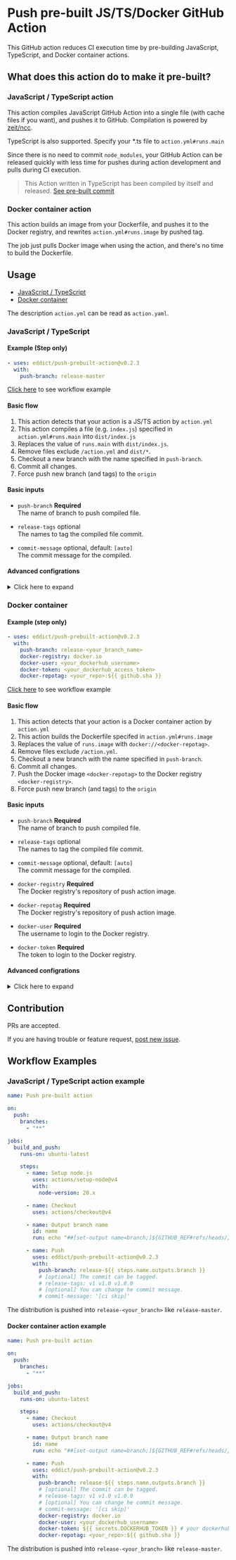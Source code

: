 # Push pre-built JS/TS/Docker GitHub Action

This GitHub action reduces CI execution time by pre-building JavaScript, TypeScript, and Docker container actions.

## What does this action do to make it pre-built?

### JavaScript / TypeScript action

This action compiles JavaScript GitHub Action into a single file (with cache files if you want), and pushes it to GitHub.
Compilation is powered by [zeit/ncc](https://github.com/zeit/ncc).

TypeScript is also supported. Specify your \*.ts file to `action.yml#runs.main`

Since there is no need to commit `node_modules`, your GitHub Action can be released quickly
with less time for pushes during action development and pulls during CI execution.

> This Action written in TypeScript has been compiled by itself and released.
> [See pre-built commit](https://github.com/satackey/push-js-action/tree/release-master)

### Docker container action

This action builds an image from your Dockerfile, and pushes it to the Docker registry,
and rewrites `action.yml#runs.image` by pushed tag.

The job just pulls Docker image when using the action, and there's no time to build the Dockerfile.

## Usage

- [JavaScript / TypeScript](#javascript--typescript)
- [Docker container](#docker-container)

The description `action.yml` can be read as `action.yaml`.

### JavaScript / TypeScript

#### Example (Step only)

```yaml
- uses: eddict/push-prebuilt-action@v0.2.3
  with:
    push-branch: release-master
```

[Click here](#javascript--typescript-action-example) to see workflow example

#### Basic flow

1. This action detects that your action is a JS/TS action by `action.yml`
1. This action compiles a file (e.g. `index.js`) specified in `action.yml#runs.main` into `dist/index.js`
1. Replaces the value of `runs.main` with `dist/index.js`.
1. Remove files exclude `/action.yml` and `dist/*`.
1. Checkout a new branch with the name specified in `push-branch`.
1. Commit all changes.
1. Force push new branch (and tags) to the `origin`

#### Basic inputs

<!-- COMMON DESCRIPTION -->

- `push-branch` **Required**  
   The name of branch to push compiled file.

<!-- COMMON DESCRIPTION -->

- `release-tags` optional  
   The names to tag the compiled file commit.

<!-- COMMON DESCRIPTION -->

- `commit-message` optional, default: `[auto]`  
   The commit message for the compiled.

#### Advanced configrations

<details>
<summary>Click here to expand</summary>

<!-- COMMON DESCRIPTION -->

- `committer-name` **Required**  
   default: `github-actions`  
   The name to set as git `user.name`.

<!-- COMMON DESCRIPTION -->

- `committer-email` **Required**  
   default: `actions@github.com`  
   The email to set as git `user.email`.

<!-- COMMON DESCRIPTION -->

- `execlude-from-cleanup` **Required**  
   default: `action.yml action.yaml dist .git`  
   Files/dirs to leave for commit.

<!-- COMMON DESCRIPTION -->

- `force-push` **Required**  
   default: `'true'`  
   Whether to force push to branch or tags.
  Either 'true' or 'false'.

- `js-build-command` **Required**  
 default: `ncc build --v8-cache {main}`  
 The command and arguments to build JavaScript or TypeScript files.
The artifacts must be in the dist/ directory and entrypoint must be dist/index.js.
</details>

### Docker container

#### Example (step only)

```yaml
- uses: eddict/push-prebuilt-action@v0.2.3
  with:
    push-branch: release-<your_branch_name>
    docker-registry: docker.io
    docker-user: <your_dockerhub_username>
    docker-token: <your_dockerhub_access_token>
    docker-repotag: <your_repo>:${{ github.sha }}
```

[Click here](#docker-container-action-example) to see workflow example

#### Basic flow

1. This action detects that your action is a Docker container action by `action.yml`
1. This action builds the Dockerfile specifed in `action.yml#runs.image`
1. Replaces the value of `runs.image` with `docker://<docker-repotag>`.
1. Remove files exclude `/action.yml`.
1. Checkout a new branch with the name specified in `push-branch`.
1. Commit all changes.
1. Push the Docker image `<docker-repotag>` to the Docker registry `<docker-registry>`.
1. Force push new branch (and tags) to the `origin`

#### Basic inputs

<!-- COMMON DESCRIPTION -->

- `push-branch` **Required**  
   The name of branch to push compiled file.

<!-- COMMON DESCRIPTION -->

- `release-tags` optional  
   The names to tag the compiled file commit.

<!-- COMMON DESCRIPTION -->

- `commit-message` optional, default: `[auto]`  
   The commit message for the compiled.

- `docker-registry` **Required**  
   The Docker registry's repository of push action image.

- `docker-repotag` **Required**  
   The Docker registry's repository of push action image.

- `docker-user` **Required**  
   The username to login to the Docker registry.

- `docker-token` **Required**  
   The token to login to the Docker registry.

#### Advanced configrations

<details>
<summary>Click here to expand</summary>

<!-- COMMON DESCRIPTION -->

- `committer-name` **Required**  
   default: `github-actions`  
   The name to set as git `user.name`.

<!-- COMMON DESCRIPTION -->

- `committer-email` **Required**  
   default: `actions@github.com`  
   The email to set as git `user.email`.

<!-- COMMON DESCRIPTION -->

- `execlude-from-cleanup` **Required**  
   default: `action.yml action.yaml dist .git`  
   Files/dirs to leave for commit.

<!-- COMMON DESCRIPTION -->

- `force-push` **Required**  
   default: `'true'`  
   Whether to force push to branch or tags.
  Either 'true' or 'false'.

- `docker-build-command` **Required**  
 default: `'true'`  
 The command and arguments to build Docker image.
</details>

## Contribution

PRs are accepted.

If you are having trouble or feature request, [post new issue](https://github.com/satackey/push-js-action/issues/new).

## Workflow Examples

### JavaScript / TypeScript action example

```yaml
name: Push pre-built action

on:
  push:
    branches:
      - "**"

jobs:
  build_and_push:
    runs-on: ubuntu-latest

    steps:
      - name: Setup node.js
        uses: actions/setup-node@v4
        with:
          node-version: 20.x

      - name: Checkout
        uses: actions/checkout@v4

      - name: Output branch name
        id: name
        run: echo "##[set-output name=branch;]${GITHUB_REF#refs/heads/}"

      - name: Push
        uses: eddict/push-prebuilt-action@v0.2.3
        with:
          push-branch: release-${{ steps.name.outputs.branch }}
          # [optional] The commit can be tagged.
          # release-tags: v1 v1.0 v1.0.0
          # [optional] You can change he commit message.
          # commit-message: '[ci skip]'
```

The distribution is pushed into `release-<your_branch>` like `release-master`.

#### Docker container action example

```yaml
name: Push pre-built action

on:
  push:
    branches:
      - "**"

jobs:
  build_and_push:
    runs-on: ubuntu-latest

    steps:
      - name: Checkout
        uses: actions/checkout@v4

      - name: Output branch name
        id: name
        run: echo "##[set-output name=branch;]${GITHUB_REF#refs/heads/}"

      - name: Push
        uses: eddict/push-prebuilt-action@v0.2.3
        with:
          push-branch: release-${{ steps.name.outputs.branch }}
          # [optional] The commit can be tagged.
          # release-tags: v1 v1.0 v1.0.0
          # [optional] You can change he commit message.
          # commit-message: '[ci skip]'
          docker-registry: docker.io
          docker-user: <your_dockerhub_username>
          docker-token: ${{ secrets.DOCKERHUB_TOKEN }} # your dockerhub access token
          docker-repotag: <your_repo>:${{ github.sha }}
```

The distribution is pushed into `release-<your_branch>` like `release-master`.
